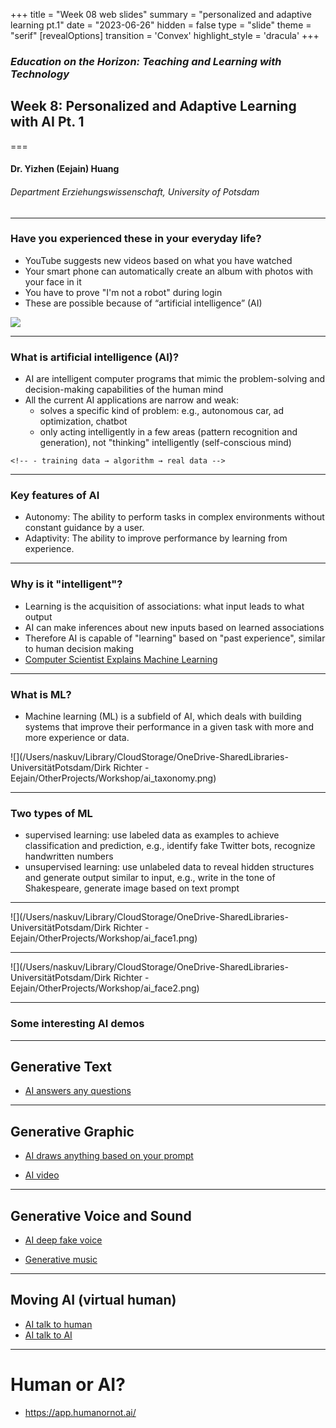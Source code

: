 +++
title = "Week 08 web slides"
summary = "personalized and adaptive learning pt.1"
date = "2023-06-26"
hidden = false
type = "slide"
theme = "serif"
[revealOptions]
transition = 'Convex'
highlight_style = 'dracula'
+++

### *Education on the Horizon: Teaching and Learning with Technology*
## Week 8: Personalized and Adaptive Learning with AI Pt. 1
===
#### Dr. Yizhen (Eejain) Huang
###### Department Erziehungswissenschaft, University of Potsdam

---
###  Have you experienced these in your everyday life?
- YouTube suggests new videos based on what you have watched
- Your smart phone can automatically create an album with photos with your face in it
- You have to prove "I'm not a robot" during login
- These are possible because of “artificial intelligence” (AI)

![](/media/captcha.jpg)

---
###  What is artificial intelligence (AI)?
- AI are intelligent computer programs that mimic the problem-solving and decision-making capabilities of the human mind 
- All the current AI applications are narrow and weak: 
    - solves a specific kind of problem: e.g., autonomous car, ad optimization, chatbot
    - only acting intelligently in a few areas (pattern recognition and generation), not "thinking" intelligently (self-conscious mind)
<!-- - Traditional computer program: Input → Output is predetermined -->
<!-- - AI: Input → Output is conditional -->
    <!-- - training data → algorithm → real data -->

---
###  Key features of AI
- Autonomy: The ability to perform tasks in complex environments without constant guidance by a user.
- Adaptivity: The ability to improve performance by learning from experience.

---
###  Why is it "intelligent"?
- Learning is the acquisition of associations: what input leads to what output 
- AI can make inferences about new inputs based on learned associations
- Therefore AI is capable of "learning" based on "past experience", similar to human decision making
- [Computer Scientist Explains Machine Learning](https://www.youtube.com/watch?v=5q87K1WaoFI)


---
### What is ML?
- Machine learning (ML) is a subfield of AI, which deals with building systems that improve their performance in a given task with more and more experience or data. 

![](/Users/naskuv/Library/CloudStorage/OneDrive-SharedLibraries-UniversitätPotsdam/Dirk Richter - Eejain/OtherProjects/Workshop/ai_taxonomy.png)


---
### Two types of ML
- supervised learning: use labeled data as examples to achieve classification and prediction, e.g., identify fake Twitter bots, recognize handwritten numbers 
- unsupervised learning: use unlabeled data to reveal hidden structures and generate output similar to input, e.g., write in the tone of Shakespeare, generate image based on text prompt  

---
![](/Users/naskuv/Library/CloudStorage/OneDrive-SharedLibraries-UniversitätPotsdam/Dirk Richter - Eejain/OtherProjects/Workshop/ai_face1.png)

---
![](/Users/naskuv/Library/CloudStorage/OneDrive-SharedLibraries-UniversitätPotsdam/Dirk Richter - Eejain/OtherProjects/Workshop/ai_face2.png)

---
###  Some interesting AI demos

---
## Generative Text 
<!-- - [AI writes news](https://talktotransformer.com/) -->
- [AI answers any questions](https://chat.openai.com/chat)

<!-- - [AI writes your email](https://app.flowrite.com/write) -->

---
## Generative Graphic
<!-- - [AI draws landscape](http://gaugan.org/gaugan2/) -->
<!-- - [AI draws anything based on your text](https://openai.com/blog/dall-e/) -->
- [AI draws anything based on your prompt](https://www.midjourney.com/showcase/recent/)
<!-- - https://stability.ai/blog/stable-diffusion-v2-release -->
- [AI video](https://imagen.research.google/video/)
<!-- - [Another competitor](https://imagen.research.google/) -->
<!-- - [AI creates art](https://app.wombo.art/) -->
<!-- - [Create anime styled selfies](https://waifu.lofiu.com/) -->
<!-- - [How about oil-painting styled selfies](https://ai-art.tokyo/en/) -->
<!-- - [Generative story](https://ai-adventure.appspot.com/) -->
<!-- - [AI guessing memes](https://twitter.com/ResNeXtGuesser/status/1477391701807300608) -->
<!-- - [more demos](https://www.nvidia.com/en-us/research/ai-demos/) -->

---
## Generative Voice and Sound
<!-- - [Deep fake voice](https://fakeyou.com/) -->
- [AI deep fake voice](https://beta.elevenlabs.io/speech-synthesis)
<!-- - [Another highly realistic voice generator](https://play.ht/blog/introducing-truly-realistic-text-to-speech-with-emotion-and-laughter/) -->
<!-- - [Generative music](https://www.nvidia.com/en-us/research/ai-art-gallery/artists/aiva/) -->
- [Generative music](https://www.riffusion.com/)

---
## Moving AI (virtual human)
- [AI talk to human](https://youtu.be/BpnnD_0IlbE?t=380)
- [AI talk to AI](https://www.youtube.com/watch?v=jz78fSnBG0s)

---
# Human or AI?
- https://app.humanornot.ai/
